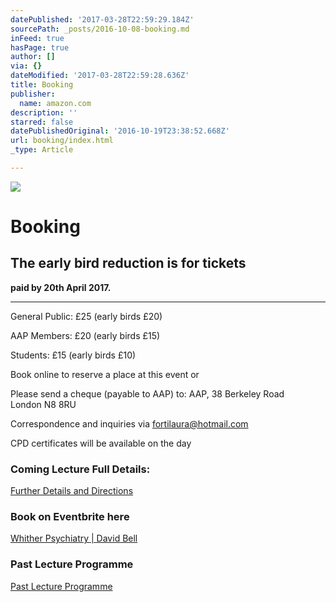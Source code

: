 ```yaml
---
datePublished: '2017-03-28T22:59:29.184Z'
sourcePath: _posts/2016-10-08-booking.md
inFeed: true
hasPage: true
author: []
via: {}
dateModified: '2017-03-28T22:59:28.636Z'
title: Booking
publisher:
  name: amazon.com
description: ''
starred: false
datePublishedOriginal: '2016-10-19T23:38:52.668Z'
url: booking/index.html
_type: Article

---
```

![](https://the-grid-user-content.s3-us-west-2.amazonaws.com/64bcc418-a25d-4cc8-8883-16fe991dc419.jpg)

# **Booking**

## **The early bird reduction is for tickets**  
**paid by 20th April 2017\.**

---

General Public: £25 (early birds £20)

AAP Members: £20 (early birds £15)

Students: £15 (early birds £10)

Book online to reserve a place at this event or

Please send a cheque (payable to AAP) to: AAP, 38 Berkeley Road  
London N8 8RU

Correspondence and inquiries via fortilaura@hotmail.com

CPD certificates will be available on the day

### **Coming Lecture Full Details:**
[Further Details and Directions][0]

### **Book on Eventbrite here**
[Whither Psychiatry | David Bell][1]

### Past Lecture Programme
[Past Lecture Programme][2]

[0]: http://aapmembers.org/cominglecture
[1]: https://www.eventbrite.co.uk/e/whither-psychiatry-david-bell-aap-spring-2017-lecture-tickets-32833276213
[2]: http://aapmembers.org/lecture-series/
